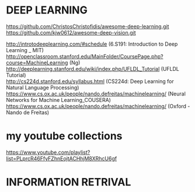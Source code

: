

# DEEP LEARNING #
https://github.com/ChristosChristofidis/awesome-deep-learning.git  
https://github.com/kjw0612/awesome-deep-vision.git



http://introtodeeplearning.com/#schedule (6.S191: Introduction to Deep Learning _ MIT)   
http://openclassroom.stanford.edu/MainFolder/CoursePage.php?course=MachineLearning (Ng)  
http://deeplearning.stanford.edu/wiki/index.php/UFLDL_Tutorial (UFLDL Tutorial)  
http://cs224d.stanford.edu/syllabus.html (CS224d: Deep Learning for Natural Language Processing)  
https://www.cs.ox.ac.uk/people/nando.defreitas/machinelearning/ (Neural Networks for Machine Learning_COUSERA) 
https://www.cs.ox.ac.uk/people/nando.defreitas/machinelearning/  (Oxford -Nando de Freitas)  






# my youtube collections
https://www.youtube.com/playlist?list=PLprcR46FfyFZhnEojtACHhjM8XRhcU6gf

# INFORMATION RETRIVAL #
